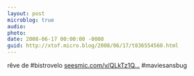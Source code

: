 ```yaml
---
layout: post
microblog: true
audio: 
photo: 
date: 2008-06-17 00:00:00 -0000
guid: http://xtof.micro.blog/2008/06/17/t836554560.html
---
```

rêve de #bistrovelo [seesmic.com/v/QLkTz1Q...](http://seesmic.com/v/QLkTz1Qqki) #maviesansbug
